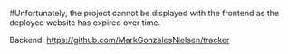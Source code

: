 #Unfortunately, the project cannot be displayed with the frontend as the deployed website has expired over time.


Backend:
https://github.com/MarkGonzalesNielsen/tracker
